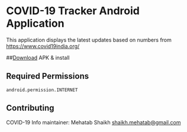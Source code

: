 # COVID-19 Tracker Android Application
This application displays the latest updates based on numbers from https://www.covid19india.org/

##<a href="https://github.com/Mehatab/covid-19/releases/download/v1.5.0/app-release.apk">Download</a> APK & install

## Required Permissions
    android.permission.INTERNET


## Contributing
COVID-19 Info maintainer: Mehatab Shaikh <shaikh.mehatab@gmail.com>
